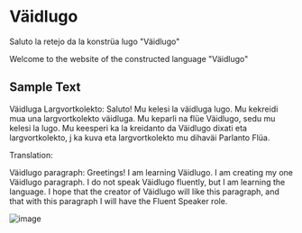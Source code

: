 # Väidlugo
Saluto la retejo da la konstrüa lugo "Väidlugo"

Welcome to the website of the constructed language "Väidlugo"

## Sample Text
Väidluga Largvortkolekto:
Saluto! Mu kelesi la väidluga lugo. Mu kekreidi mua una largvortkolekto väidluga. Mu keparli na flüe Väidlugo, sedu mu kelesi la lugo. Mu keesperi ka la kreidanto da Väidlugo dixati eta largvortkolekto, j ka kuva eta largvortkolekto mu dihaväi Parlanto Flüa.

Translation:

Väidlugo paragraph:
Greetings! I am learning Väidlugo. I am creating my one Väidlugo paragraph. I do not speak Väidlugo fluently, but I am learning the language. I hope that the creator of Väidlugo will like this paragraph, and that with this paragraph I will have the Fluent Speaker role.

![image](https://cdn.discordapp.com/attachments/447011191638720512/493126746309394433/Javaidlugido_Family_Tree.png)
